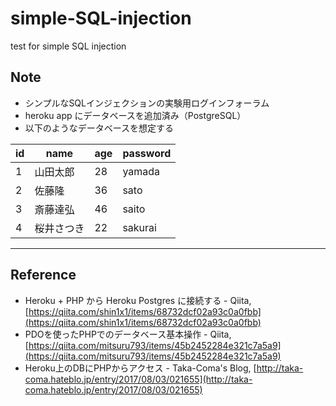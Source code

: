# simple-SQL-injection
test for simple SQL injection

## Note
- シンプルなSQLインジェクションの実験用ログインフォーラム
- heroku app にデータベースを追加済み（PostgreSQL）
- 以下のようなデータベースを想定する

| id | name | age | password |
| --- | --- | --- | --- |
| 1 | 山田太郎 | 28 | yamada |
| 2 | 佐藤隆 | 36 | sato |
| 3 | 斎藤達弘 | 46 | saito |
| 4 | 桜井さつき | 22 | sakurai |

------

## Reference
- Heroku + PHP から Heroku Postgres に接続する - Qiita, [https://qiita.com/shin1x1/items/68732dcf02a93c0a0fbb](https://qiita.com/shin1x1/items/68732dcf02a93c0a0fbb)
- PDOを使ったPHPでのデータベース基本操作 - Qiita, [https://qiita.com/mitsuru793/items/45b2452284e321c7a5a9](https://qiita.com/mitsuru793/items/45b2452284e321c7a5a9)
- Heroku上のDBにPHPからアクセス - Taka-Coma's Blog, [http://taka-coma.hateblo.jp/entry/2017/08/03/021655](http://taka-coma.hateblo.jp/entry/2017/08/03/021655)